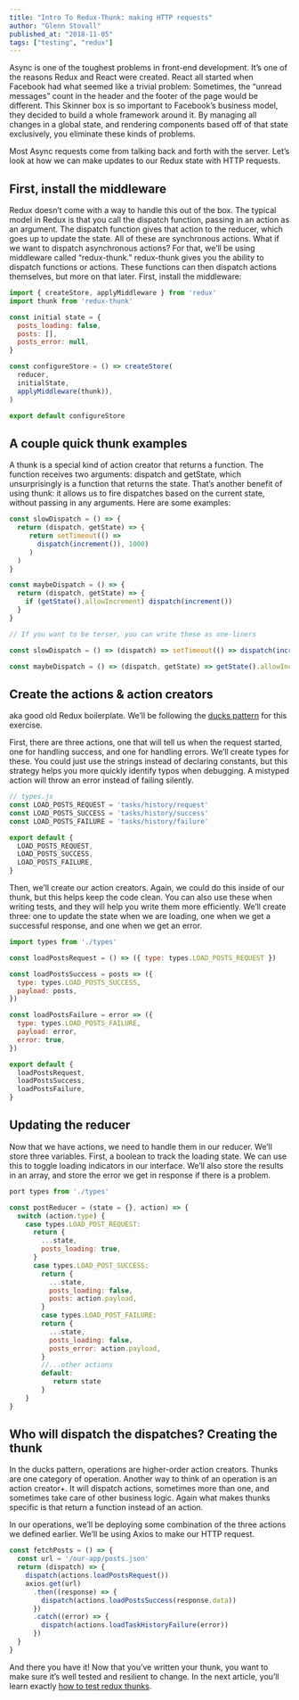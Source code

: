 ```yaml
---
title: "Intro To Redux-Thunk: making HTTP requests"
author: "Glenn Stovall"
published_at: "2018-11-05"
tags: ["testing", "redux"]
---
```


Async is one of the toughest problems in front-end development. It’s one of the reasons Redux and React were created. React all started when Facebook had what seemed like a trivial problem: Sometimes, the “unread messages” count in the header and the footer of the page would be different. This Skinner box is so important to Facebook’s business model, they decided to build a whole framework around it. By managing all changes in a global state, and rendering components based off of that state exclusively, you eliminate these kinds of problems. 

Most Async requests come from talking back and forth with the server. Let’s look at how we can make updates to our Redux state with HTTP requests.

## First, install the middleware

Redux doesn’t come with a way to handle this out of the box.  The typical model in Redux is that you call the dispatch function, passing in an action as an argument. The dispatch function gives that action to the reducer, which goes up to update the state. All of these are synchronous actions. What if we want to dispatch asynchronous actions? For that, we’ll be using middleware called “redux-thunk.” redux-thunk gives you the ability to dispatch functions or actions. These functions can then dispatch actions themselves, but more on that later. First, install the middleware:

```js
import { createStore, applyMiddleware } from 'redux'
import thunk from 'redux-thunk'

const initial state = {
  posts_loading: false,
  posts: [],
  posts_error: null,
}

const configureStore = () => createStore(
  reducer,
  initialState,
  applyMiddleware(thunk)),
)

export default configureStore
```

## A couple quick thunk examples

A thunk is a special kind of action creator that returns a function. The function receives two arguments: dispatch and getState, which unsurprisingly is a function that returns the state. That’s another benefit of using thunk: it allows us to fire dispatches based on the current state, without passing in any arguments. Here are some examples:

```js
const slowDispatch = () => {
  return (dispatch, getState) => {
     return setTimeout(() =>
       dispatch(increment()), 1000)
     )
  )
}

const maybeDispatch = () => {
  return (dispatch, getState) => {
    if (getState().allowIncrement) dispatch(increment())
  }
}

// If you want to be terser, you can write these as one-liners

const slowDispatch = () => (dispatch) => setTimeout(() => dispatch(increment()),1000)

const maybeDispatch = () => (dispatch, getState) => getState().allowIncrement ? dispatch(increment()) : null
```

## Create the actions & action creators

aka good old Redux boilerplate. We’ll be following the [ducks pattern](https://medium.freecodecamp.org/scaling-your-redux-app-with-ducks-6115955638be) for this exercise.

First, there are three actions, one that will tell us when the request started, one for handling success, and one for handling errors. We’ll create types for these. You could just use the strings instead of declaring constants, but this strategy helps you more quickly identify typos when debugging. A mistyped action will throw an error instead of failing silently.

```js
// types.js
const LOAD_POSTS_REQUEST = 'tasks/history/request'
const LOAD_POSTS_SUCCESS = 'tasks/history/success'
const LOAD_POSTS_FAILURE = 'tasks/history/failure'

export default { 
  LOAD_POSTS_REQUEST,
  LOAD_POSTS_SUCCESS,
  LOAD_POSTS_FAILURE,
}
```

Then, we’ll create our action creators. Again, we could do this inside of our thunk, but this helps keep the code clean. You can also use these when writing tests, and they will help you write them more efficiently.  We’ll create three: one to update the state when we are loading, one when we get a successful response, and one when we get an error.

```js
import types from './types'

const loadPostsRequest = () => ({ type: types.LOAD_POSTS_REQUEST })

const loadPostsSuccess = posts => ({
  type: types.LOAD_POSTS_SUCCESS,
  payload: posts,
})

const loadPostsFailure = error => ({
  type: types.LOAD_POSTS_FAILURE,
  payload: error,
  error: true,
})

export default {
  loadPostsRequest,
  loadPostsSuccess,
  loadPostsFailure,
}
```

## Updating the reducer

Now that we have actions, we need to handle them in our reducer. We’ll store three variables. First, a boolean to track the loading state. We can use this to toggle loading indicators in our interface. We’ll also store the results in an array, and store the error we get in response if there is a problem.

```js
port types from './types'

const postReducer = (state = {}, action) => {
  switch (action.type) {
    case types.LOAD_POST_REQUEST:
      return {
        ...state,
        posts_loading: true,
      }
      case types.LOAD_POST_SUCCESS:
        return {
          ...state,
          posts_loading: false,
          posts: action.payload,
        }
        case types.LOAD_POST_FAILURE:
        return {
          ...state,
          posts_loading: false,
          posts_error: action.payload,
        }
        //...other actions
        default:
           return state 
        }
    }
}
```

## Who will dispatch the dispatches? Creating the thunk

In the ducks pattern, operations are higher-order action creators. Thunks are one category of operation. Another way to think of an operation is an action creator+. It will dispatch actions, sometimes more than one, and sometimes take care of other business logic. Again what makes thunks specific is that return a function instead of an action. 

In our operations, we’ll be deploying some combination of the three actions we defined earlier. We’ll be using Axios to make our HTTP request.

```js
const fetchPosts = () => {
  const url = '/our-app/posts.json'
  return (dispatch) => {
    dispatch(actions.loadPostsRequest())
    axios.get(url)
      .then((response) => {
        dispatch(actions.loadPostsSuccess(response.data))
      })
      .catch((error) => {
        dispatch(actions.loadTaskHistoryFailure(error))
      })
  }
}
```

And there you have it! Now that you’ve written your thunk, you want to make sure it’s well tested and resilient to change. In the next article, you’ll learn exactly [how to test redux thunks](/redux-thunk-intro).

